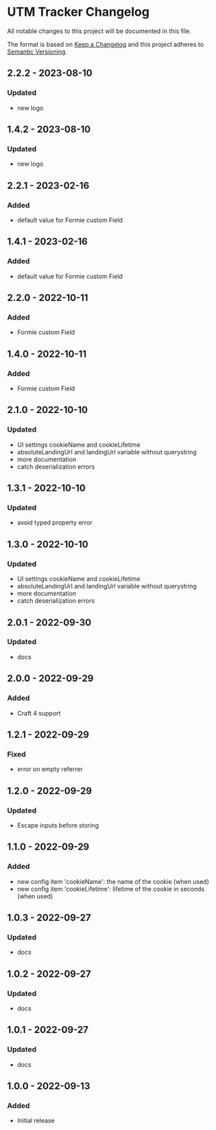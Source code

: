 # UTM Tracker Changelog

All notable changes to this project will be documented in this file.

The format is based on [Keep a Changelog](http://keepachangelog.com/) and this project adheres to [Semantic Versioning](http://semver.org/).

## 2.2.2 - 2023-08-10
### Updated
- new logo

## 1.4.2 - 2023-08-10
### Updated
- new logo

## 2.2.1 - 2023-02-16
### Added
- default value for Formie custom Field

## 1.4.1 - 2023-02-16
### Added
- default value for Formie custom Field

## 2.2.0 - 2022-10-11
### Added
- Formie custom Field

## 1.4.0 - 2022-10-11
### Added
- Formie custom Field

## 2.1.0 - 2022-10-10
### Updated
- UI settings cookieName and cookieLifetime
- absoluteLandingUrl and landingUrl variable without querystring
- more documentation
- catch deserialization errors

## 1.3.1 - 2022-10-10
### Updated
- avoid typed property error

## 1.3.0 - 2022-10-10
### Updated
- UI settings cookieName and cookieLifetime
- absoluteLandingUrl and landingUrl variable without querystring
- more documentation
- catch deserialization errors

## 2.0.1 - 2022-09-30
### Updated
- docs

## 2.0.0 - 2022-09-29
### Added
- Craft 4 support

## 1.2.1 - 2022-09-29
### Fixed
- error on empty referrer

## 1.2.0 - 2022-09-29
### Updated
- Escape inputs before storing

## 1.1.0 - 2022-09-29
### Added
- new config item 'cookieName': the name of the cookie (when used)
- new config item 'cookieLifetime': lifetime of the cookie in seconds (when used)

## 1.0.3 - 2022-09-27
### Updated
- docs

## 1.0.2 - 2022-09-27
### Updated
- docs

## 1.0.1 - 2022-09-27
### Updated
- docs

## 1.0.0 - 2022-09-13
### Added
- Initial release
